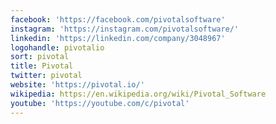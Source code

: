 ```yaml
---
facebook: 'https://facebook.com/pivotalsoftware'
instagram: 'https://instagram.com/pivotalsoftware/'
linkedin: 'https://linkedin.com/company/3048967'
logohandle: pivotalio
sort: pivotal
title: Pivotal
twitter: pivotal
website: 'https://pivotal.io/'
wikipedia: https://en.wikipedia.org/wiki/Pivotal_Software
youtube: 'https://youtube.com/c/pivotal'
---
```


